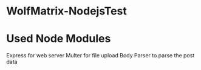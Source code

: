# WolfMatrix-NodejsTest

# Used Node Modules

Express for web server
Multer for file upload
Body Parser to parse the post data

